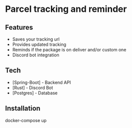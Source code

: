 # Parcel tracking and reminder

## Features

- Saves your tracking url
- Provides updated tracking 
- Reminds if the package is on deliver and/or custom one
- Discord bot integration

## Tech

- [Spring-Boot] - Backend API
- [Rust] - Discord Bot
- [Postgres] - Database

## Installation

docker-compose up